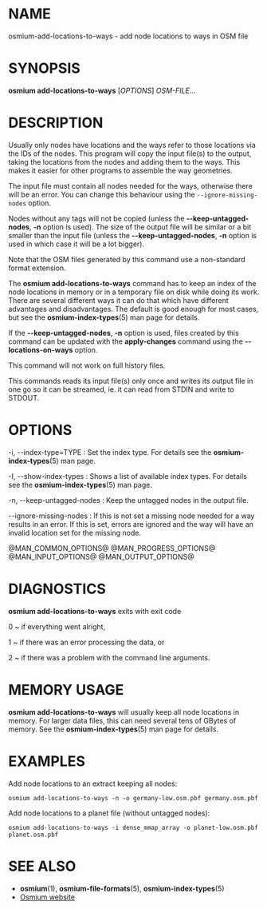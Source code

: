 
# NAME

osmium-add-locations-to-ways - add node locations to ways in OSM file


# SYNOPSIS

**osmium add-locations-to-ways** \[*OPTIONS*\] *OSM-FILE*...


# DESCRIPTION

Usually only nodes have locations and the ways refer to those locations via the
IDs of the nodes. This program will copy the input file(s) to the output,
taking the locations from the nodes and adding them to the ways. This makes
it easier for other programs to assemble the way geometries.

The input file must contain all nodes needed for the ways, otherwise there will
be an error. You can change this behaviour using the `--ignore-missing-nodes`
option.

Nodes without any tags will not be copied (unless the **--keep-untagged-nodes**,
**-n** option is used). The size of the output file will be similar or a bit
smaller than the input file (unless the **--keep-untagged-nodes**,
**-n** option is used in which case it will be a lot bigger).

Note that the OSM files generated by this command use a non-standard format
extension.

The **osmium add-locations-to-ways** command has to keep an index of the node
locations in memory or in a temporary file on disk while doing its work. There
are several different ways it can do that which have different advantages and
disadvantages. The default is good enough for most cases, but see the
**osmium-index-types**(5) man page for details.

If the **--keep-untagged-nodes**, **-n** option is used, files created by this
command can be updated with the **apply-changes** command using the
**--locations-on-ways** option.

This command will not work on full history files.

This commands reads its input file(s) only once and writes its output file
in one go so it can be streamed, ie. it can read from STDIN and write to
STDOUT.


# OPTIONS

-i, --index-type=TYPE
:   Set the index type. For details see the **osmium-index-types**(5) man
    page.

-I, --show-index-types
:   Shows a list of available index types. For details see the
    **osmium-index-types**(5) man page.

-n, --keep-untagged-nodes
:   Keep the untagged nodes in the output file.

--ignore-missing-nodes
:   If this is not set a missing node needed for a way results in an error.
    If this is set, errors are ignored and the way will have an invalid
    location set for the missing node.

@MAN_COMMON_OPTIONS@
@MAN_PROGRESS_OPTIONS@
@MAN_INPUT_OPTIONS@
@MAN_OUTPUT_OPTIONS@

# DIAGNOSTICS

**osmium add-locations-to-ways** exits with exit code

0
  ~ if everything went alright,

1
  ~ if there was an error processing the data, or

2
  ~ if there was a problem with the command line arguments.


# MEMORY USAGE

**osmium add-locations-to-ways** will usually keep all node locations in
memory. For larger data files, this can need several tens of GBytes of memory.
See the **osmium-index-types**(5) man page for details.


# EXAMPLES

Add node locations to an extract keeping all nodes:

    osmium add-locations-to-ways -n -o germany-low.osm.pbf germany.osm.pbf

Add node locations to a planet file (without untagged nodes):

    osmium add-locations-to-ways -i dense_mmap_array -o planet-low.osm.pbf planet.osm.pbf


# SEE ALSO

* **osmium**(1), **osmium-file-formats**(5), **osmium-index-types**(5)
* [Osmium website](http://osmcode.org/osmium-tool/)

